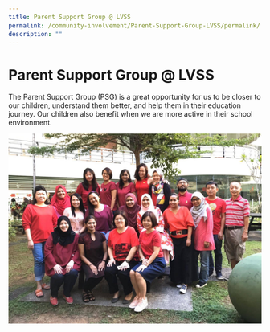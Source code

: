 ```yaml
---
title: Parent Support Group @ LVSS
permalink: /community-involvement/Parent-Support-Group-LVSS/permalink/
description: ""
---
```

Parent Support Group @ LVSS
===========================

The Parent Support Group (PSG) is a great opportunity for us to be closer to our children, understand them better, and help them in their education journey. Our children also benefit when we are more active in their school environment.

![](/images/PSG.jpeg)